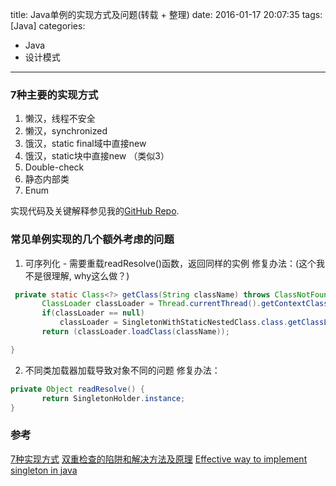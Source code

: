 title: Java单例的实现方式及问题(转载 + 整理)
date: 2016-01-17 20:07:35
tags: [Java]
categories: 
- Java
- 设计模式
---

### 7种主要的实现方式

1. 懒汉，线程不安全
2. 懒汉，synchronized
3. 饿汉，static final域中直接new
4. 饿汉，static块中直接new （类似3）
5. Double-check
6. 静态内部类
7. Enum

实现代码及关键解释参见我的[GitHub Repo](https://github.com/paranoidq/JavaHackUtils/tree/master/src/main/java/me/util/singleton).


### 常见单例实现的几个额外考虑的问题

1. 可序列化 - 需要重载readResolve()函数，返回同样的实例
 修复办法：(这个我不是很理解, why这么做？)
 ```java
  private static Class<?> getClass(String className) throws ClassNotFoundException {
        ClassLoader classLoader = Thread.currentThread().getContextClassLoader();
        if(classLoader == null)
            classLoader = SingletonWithStaticNestedClass.class.getClassLoader();
        return (classLoader.loadClass(className));

 }
 ```
2. 不同类加载器加载导致对象不同的问题
 修复办法：
 ```java
 private Object readResolve() {
        return SingletonHolder.instance;
 }
 ```


### 参考
[7种实现方式](http://www.blogjava.net/kenzhh/archive/2013/03/15/357824.html)
[双重检查的陷阱和解决方法及原理](http://www.infoq.com/cn/articles/double-checked-locking-with-delay-initialization)
[Effective way to implement singleton in java](http://stackoverflow.com/questions/70689/what-is-an-efficient-way-to-implement-a-singleton-pattern-in-java)

